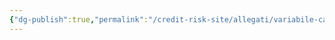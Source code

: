 ```yaml
---
{"dg-publish":true,"permalink":"/credit-risk-site/allegati/variabile-casuale-miscuglio-2023-03-20-11-26-13-excalidraw/","tags":["excalidraw"]}
---
```

<style> .container {font-family: sans-serif; text-align: center;} .button-wrapper button {z-index: 1;height: 40px; width: 100px; margin: 10px;padding: 5px;} .excalidraw .App-menu_top .buttonList { display: flex;} .excalidraw-wrapper { height: 800px; margin: 50px; position: relative;} :root[dir="ltr"] .excalidraw .layer-ui__wrapper .zen-mode-transition.App-menu_bottom--transition-left {transform: none;} </style><script src="https://cdn.jsdelivr.net/npm/react@17/umd/react.production.min.js"></script><script src="https://cdn.jsdelivr.net/npm/react-dom@17/umd/react-dom.production.min.js"></script><script type="text/javascript" src="https://cdn.jsdelivr.net/npm/@excalidraw/excalidraw@0/dist/excalidraw.production.min.js"></script><div id="Variabile_casuale_miscuglio_2023-03-20_1126.13.excalidraw.md"></div><script>(function(){const InitialData={"type":"excalidraw","version":2,"source":"https://excalidraw.com","elements":[{"id":"GgB3z0gpT6iXsSkrFWiIO","type":"image","x":-307.81734466552734,"y":-126.67760467529297,"width":484,"height":120,"angle":0,"strokeColor":"transparent","backgroundColor":"transparent","fillStyle":"hachure","strokeWidth":1,"strokeStyle":"solid","roughness":1,"opacity":100,"groupIds":[],"roundness":null,"seed":235423369,"version":21,"versionNonce":1276499399,"isDeleted":false,"boundElements":null,"updated":1679307976125,"link":null,"locked":false,"status":"pending","fileId":"b0ddaa5ed42ecbdec98f68d1297016d5ab40335d","scale":[1,1]},{"id":"zUrO8aOs_d-ReJ0EWhCpU","type":"ellipse","x":-141.41512298583984,"y":-92.0230941772461,"width":73.0296630859375,"height":53.3116455078125,"angle":0,"strokeColor":"#d9480f","backgroundColor":"transparent","fillStyle":"hachure","strokeWidth":2,"strokeStyle":"solid","roughness":1,"opacity":100,"groupIds":[],"roundness":{"type":2},"seed":154177065,"version":46,"versionNonce":213777993,"isDeleted":false,"boundElements":[{"id":"6n_eONWNzUwZsCD9gpw5R","type":"arrow"}],"updated":1679307992767,"link":null,"locked":false},{"id":"6n_eONWNzUwZsCD9gpw5R","type":"arrow","x":-71.30660247802734,"y":-81.79894256591797,"width":88.3658447265625,"height":24.830108642578125,"angle":0,"strokeColor":"#d9480f","backgroundColor":"transparent","fillStyle":"hachure","strokeWidth":2,"strokeStyle":"solid","roughness":1,"opacity":100,"groupIds":[],"roundness":{"type":2},"seed":295484839,"version":133,"versionNonce":664461257,"isDeleted":false,"boundElements":null,"updated":1679307998684,"link":null,"locked":false,"points":[[0,0],[62.80548095703125,-24.830108642578125],[88.3658447265625,-11.68475341796875]],"lastCommittedPoint":[88.3658447265625,-11.68475341796875],"startBinding":{"elementId":"zUrO8aOs_d-ReJ0EWhCpU","focus":-0.10392669924400522,"gap":3.495719015039576},"endBinding":null,"startArrowhead":null,"endArrowhead":"arrow"}],"appState":{"theme":"light","viewBackgroundColor":"#ffffff","currentItemStrokeColor":"#d9480f","currentItemBackgroundColor":"transparent","currentItemFillStyle":"hachure","currentItemStrokeWidth":2,"currentItemStrokeStyle":"solid","currentItemRoughness":1,"currentItemOpacity":100,"currentItemFontFamily":1,"currentItemFontSize":20,"currentItemTextAlign":"left","currentItemStartArrowhead":null,"currentItemEndArrowhead":"arrow","scrollX":667.0918579101562,"scrollY":312.6297607421875,"zoom":{"value":1},"currentItemRoundness":"round","gridSize":null,"colorPalette":{}},"files":{}};InitialData.scrollToContent=true;App=()=>{const e=React.useRef(null),t=React.useRef(null),[n,i]=React.useState({width:void 0,height:void 0});return React.useEffect(()=>{i({width:t.current.getBoundingClientRect().width,height:t.current.getBoundingClientRect().height});const e=()=>{i({width:t.current.getBoundingClientRect().width,height:t.current.getBoundingClientRect().height})};return window.addEventListener("resize",e),()=>window.removeEventListener("resize",e)},[t]),React.createElement(React.Fragment,null,React.createElement("div",{className:"excalidraw-wrapper",ref:t},React.createElement(ExcalidrawLib.Excalidraw,{ref:e,width:n.width,height:n.height,initialData:InitialData,viewModeEnabled:!0,zenModeEnabled:!0,gridModeEnabled:!1})))},excalidrawWrapper=document.getElementById("Variabile_casuale_miscuglio_2023-03-20_1126.13.excalidraw.md");ReactDOM.render(React.createElement(App),excalidrawWrapper);})();</script>
